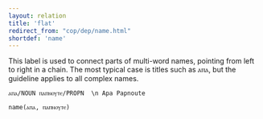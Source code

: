 ```yaml
---
layout: relation
title: 'flat'
redirect_from: "cop/dep/name.html"
shortdef: 'name'
---
```


This label is used to connect parts of multi-word names, pointing from left to right in a chain. The most typical case is titles such as ⲁⲡⲁ, but the guideline applies to all complex names.

~~~ sdparse
ⲁⲡⲁ/NOUN ⲡⲁⲡⲛⲟⲩⲧⲉ/PROPN  \n Apa Papnoute

name(ⲁⲡⲁ, ⲡⲁⲡⲛⲟⲩⲧⲉ)
~~~

